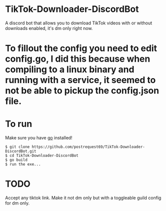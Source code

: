 # TikTok-Downloader-DiscordBot
A discord bot that allows you to download TikTok videos with or without downloads enabled, it's dm only right now.

# To fillout the config you need to edit config.go, I did this because when compiling to a linux binary and running with a service, it seemed to not be able to pickup the config.json file.

# To run

Make sure you have [go](https://golang.org/doc/install) installed!
```
$ git clone https://github.com/postrequest69/TikTok-Downloader-DiscordBot.git
$ cd TikTok-Downloader-DiscordBot
$ go build 
$ run the exe...
```

# TODO
Accept any tiktok link.
Make it not dm only but with a toggleable guild config for dm only.
